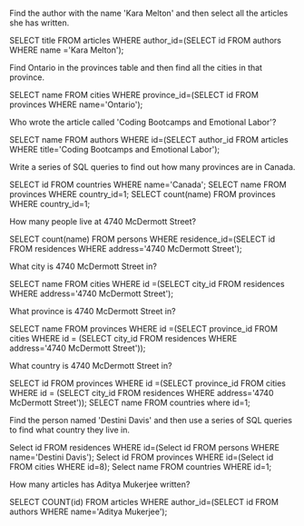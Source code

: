 Find the author with the name 'Kara Melton' and then select all the articles she has written.

SELECT title FROM articles
WHERE author_id=(SELECT id FROM authors WHERE name ='Kara Melton');


Find Ontario in the provinces table and then find all the cities in that province.

SELECT name FROM cities
WHERE province_id=(SELECT id FROM provinces WHERE name='Ontario');

Who wrote the article called 'Coding Bootcamps and Emotional Labor'?

SELECT name FROM authors
WHERE id=(SELECT author_id FROM articles WHERE title='Coding Bootcamps and Emotional Labor');

Write a series of SQL queries to find out how many provinces are in Canada.

SELECT id FROM countries WHERE name='Canada';
SELECT name FROM provinces WHERE country_id=1;
SELECT count(name) FROM provinces WHERE country_id=1;


How many people live at 4740 McDermott Street?

SELECT count(name) FROM persons
WHERE residence_id=(SELECT id FROM residences WHERE address='4740 McDermott Street');

What city is 4740 McDermott Street in?

SELECT name FROM cities
WHERE id =(SELECT city_id FROM residences WHERE address='4740 McDermott Street');

What province is 4740 McDermott Street in?

SELECT name FROM provinces
WHERE id =(SELECT province_id FROM cities
WHERE id = (SELECT city_id FROM residences WHERE address='4740 McDermott Street'));

What country is 4740 McDermott Street in?

SELECT id FROM provinces
WHERE id =(SELECT province_id FROM cities
WHERE id = (SELECT city_id FROM residences WHERE address='4740 McDermott Street'));
SELECT name FROM countries where id=1;

Find the person named 'Destini Davis' and then use a series of SQL queries to find what country they live in.

Select id FROM residences WHERE id=(Select id FROM persons WHERE name='Destini Davis');
Select id FROM provinces WHERE id=(Select id FROM cities WHERE id=8);
Select name FROM countries WHERE id=1;


How many articles has Aditya Mukerjee written?

SELECT COUNT(id) FROM articles WHERE author_id=(SELECT id FROM authors WHERE name='Aditya Mukerjee');
